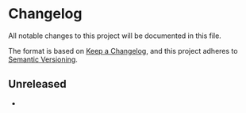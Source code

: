 # Changelog

All notable changes to this project will be documented in this file.

The format is based on [Keep a Changelog](https://keepachangelog.com/en/1.0.0/),
and this project adheres to [Semantic Versioning](https://semver.org/spec/v2.0.0.html).

## Unreleased

-

<!--
## [0.1.0](https://github.com/metonym/template-svelte-component/releases/tag/v0.1.0) - 2020-04-05

- Initial release
-->
